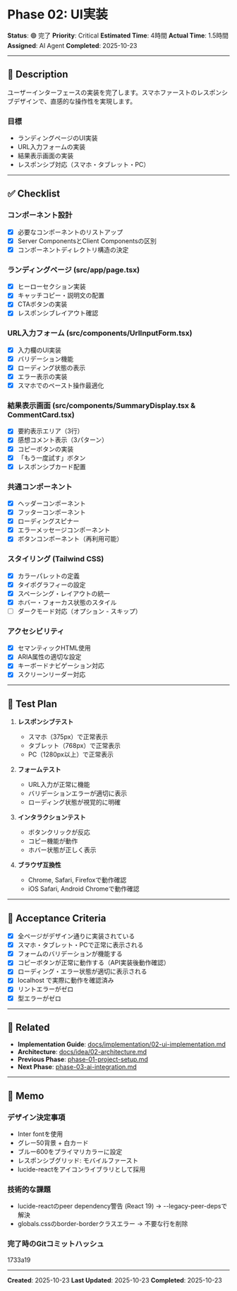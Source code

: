 # Phase 02: UI実装

**Status**: 🟢 完了
**Priority**: Critical
**Estimated Time**: 4時間
**Actual Time**: 1.5時間
**Assigned**: AI Agent
**Completed**: 2025-10-23

---

## 📝 Description

ユーザーインターフェースの実装を完了します。スマホファーストのレスポンシブデザインで、直感的な操作性を実現します。

### 目標
- ランディングページのUI実装
- URL入力フォームの実装
- 結果表示画面の実装
- レスポンシブ対応（スマホ・タブレット・PC）

---

## ✅ Checklist

### コンポーネント設計
- [x] 必要なコンポーネントのリストアップ
- [x] Server ComponentsとClient Componentsの区別
- [x] コンポーネントディレクトリ構造の決定

### ランディングページ (src/app/page.tsx)
- [x] ヒーローセクション実装
- [x] キャッチコピー・説明文の配置
- [x] CTAボタンの実装
- [x] レスポンシブレイアウト確認

### URL入力フォーム (src/components/UrlInputForm.tsx)
- [x] 入力欄のUI実装
- [x] バリデーション機能
- [x] ローディング状態の表示
- [x] エラー表示の実装
- [x] スマホでのペースト操作最適化

### 結果表示画面 (src/components/SummaryDisplay.tsx & CommentCard.tsx)
- [x] 要約表示エリア（3行）
- [x] 感想コメント表示（3パターン）
- [x] コピーボタンの実装
- [x] 「もう一度試す」ボタン
- [x] レスポンシブカード配置

### 共通コンポーネント
- [x] ヘッダーコンポーネント
- [x] フッターコンポーネント
- [x] ローディングスピナー
- [x] エラーメッセージコンポーネント
- [x] ボタンコンポーネント（再利用可能）

### スタイリング (Tailwind CSS)
- [x] カラーパレットの定義
- [x] タイポグラフィーの設定
- [x] スペーシング・レイアウトの統一
- [x] ホバー・フォーカス状態のスタイル
- [ ] ダークモード対応（オプション - スキップ）

### アクセシビリティ
- [x] セマンティックHTML使用
- [x] ARIA属性の適切な設定
- [x] キーボードナビゲーション対応
- [x] スクリーンリーダー対応

---

## 🧪 Test Plan

1. **レスポンシブテスト**
   - スマホ（375px）で正常表示
   - タブレット（768px）で正常表示
   - PC（1280px以上）で正常表示

2. **フォームテスト**
   - URL入力が正常に機能
   - バリデーションエラーが適切に表示
   - ローディング状態が視覚的に明確

3. **インタラクションテスト**
   - ボタンクリックが反応
   - コピー機能が動作
   - ホバー状態が正しく表示

4. **ブラウザ互換性**
   - Chrome, Safari, Firefoxで動作確認
   - iOS Safari, Android Chromeで動作確認

---

## 📌 Acceptance Criteria

- [x] 全ページがデザイン通りに実装されている
- [x] スマホ・タブレット・PCで正常に表示される
- [x] フォームのバリデーションが機能する
- [x] コピーボタンが正常に動作する（API実装後動作確認）
- [x] ローディング・エラー状態が適切に表示される
- [x] localhost で実際に動作を確認済み
- [x] リントエラーがゼロ
- [x] 型エラーがゼロ

---

## 📎 Related

- **Implementation Guide**: [docs/implementation/02-ui-implementation.md](../../implementation/02-ui-implementation.md)
- **Architecture**: [docs/idea/02-architecture.md](../../idea/02-architecture.md)
- **Previous Phase**: [phase-01-project-setup.md](./phase-01-project-setup.md)
- **Next Phase**: [phase-03-ai-integration.md](./phase-03-ai-integration.md)

---

## 💭 Memo

### デザイン決定事項
- Inter fontを使用
- グレー50背景 + 白カード
- ブルー600をプライマリカラーに設定
- レスポンシブグリッド: モバイルファースト
- lucide-reactをアイコンライブラリとして採用

### 技術的な課題
- lucide-reactのpeer dependency警告 (React 19) → --legacy-peer-depsで解決
- globals.cssのborder-borderクラスエラー → 不要な行を削除

### 完了時のGitコミットハッシュ
1733a19

---

**Created**: 2025-10-23
**Last Updated**: 2025-10-23
**Completed**: 2025-10-23
